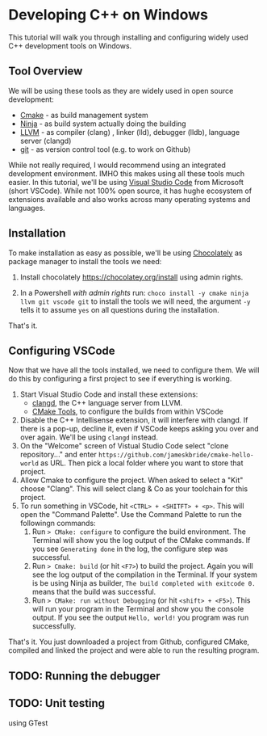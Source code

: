 
# Developing C++ on Windows 

This tutorial will walk you through installing and configuring widely used
C++ development tools on Windows.

## Tool Overview
We will be using these tools as they are widely used in open source development:
* [Cmake](https://cmake.org/) - as build management system
* [Ninja](https://ninja-build.org/) - as build system actually doing the building
* [LLVM](http://llvm.org/) - as compiler (clang) , linker (lld), debugger (lldb), 
  language server (clangd)
* [git](https://git-scm.com/) - as version control tool (e.g. to work on Github)

While not really required, I would recommend using an integrated development 
environment. IMHO this makes using all these tools much easier. In this tutorial,
we'll be using [Visual Studio Code](https://code.visualstudio.com/) from Microsoft (short VSCode). 
While not 100% open source, it has hughe ecosystem of extensions available and 
also works across many operating systems and languages.

## Installation
To make installation as easy as possible, we'll be using 
[Chocolately](https://chocolatey.org/) as package manager to install the tools 
we need: 

1. Install chocolately https://chocolatey.org/install using admin rights.

1. In a Powershell *with admin rights* run:
```choco install -y cmake ninja llvm git vscode git```
to install the tools we will need, the argument `-y` tells it to assume `yes`
on all questions during the installation. 

That's it.


## Configuring VSCode
Now that we have all the tools installed, we need to configure them. We will do
this by configuring a first project to see if everything is working.

1. Start Visual Studio Code and install these extensions:
   * [clangd](https://marketplace.visualstudio.com/items?itemName=llvm-vs-code-extensions.vscode-clangd), 
     the C++ language server from LLVM.
   * [CMake Tools](https://marketplace.visualstudio.com/items?itemName=ms-vscode.cmake-tools), 
     to configure the builds from within VSCode
1. Disable the C++ Intellisense extension, it will interfere with clangd. 
  If there is a pop-up, decline it, even if VSCode keeps asking you over and 
  over again. We'll be using `clangd` instead.
1. On the "Welcome" screen of Vistual Studio Code select "clone repository..." 
  and enter `https://github.com/jameskbride/cmake-hello-world` as URL. Then pick
  a local folder where you want to store that project.
1. Allow Cmake to configure the project. When asked to select a "Kit" choose 
   "Clang". This will select clang & Co as your toolchain for this project.
1. To run something in VSCode, hit `<CTRL> + <SHITFT> + <p>`. This will open the 
   "Command Palette". Use the Command Palette to run the followingn commands:
   1. Run `> CMake: configure` to configure the build environment. The Terminal 
      will show you the log output of the CMake commands. If you see 
      `Generating done` in the log, the configure step was successful.
   1. Run `> Cmake: build` (or hit `<F7>`) to build the project. Again you will see
      the log output of the compilation in the Terminal. If your system is be using
      Ninja as builder, `The build completed with exitcode 0.` means that the build
      was successful.
   1. Run `> CMake: run without Debugging` (or hit `<shift> + <F5>`). This will run
      your program in the Terminal and show you the console output. If you see the
      output `Hello, world!` you program was run successfully.

That's it. You just downloaded a project from Github, configured CMake, compiled
and linked the project and were able to run the resulting program.


## TODO: Running the debugger

## TODO: Unit testing 
using GTest
